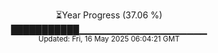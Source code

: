 <p align="center">
⏳Year Progress (37.06 %)<br>
███████████▁▁▁▁▁▁▁▁▁▁▁▁▁▁▁▁▁▁▁ <br>
<sub>Updated: Fri, 16 May 2025 06:04:21 GMT</sub>
</p>


